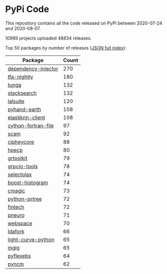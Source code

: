 # PyPi Code

This repository contains all the code released on PyPi between 2020-07-24 and 2020-08-07.

10989 projects uploaded 48834 releases. 

Top 50 packages by number of releases ([JSON full index](./index.json)):

| Package   | Count |
|-----------|-------|
| [dependency-injector](https://github.com/pypi-data/pypi-code-60/tree/import/dependency-injector) | 270 |
| [tfa-nightly](https://github.com/pypi-data/pypi-code-60/tree/import/tfa-nightly) | 180 |
| [tunga](https://github.com/pypi-data/pypi-code-60/tree/import/tunga) | 132 |
| [stacksearch](https://github.com/pypi-data/pypi-code-60/tree/import/stacksearch) | 132 |
| [lalsuite](https://github.com/pypi-data/pypi-code-60/tree/import/lalsuite) | 120 |
| [pyhand-earth](https://github.com/pypi-data/pypi-code-60/tree/import/pyhand-earth) | 108 |
| [elastiknn-client](https://github.com/pypi-data/pypi-code-60/tree/import/elastiknn-client) | 108 |
| [cython-fortran-file](https://github.com/pypi-data/pypi-code-60/tree/import/cython-fortran-file) | 97 |
| [scam](https://github.com/pypi-data/pypi-code-60/tree/import/scam) | 92 |
| [cipheycore](https://github.com/pypi-data/pypi-code-60/tree/import/cipheycore) | 88 |
| [hpecp](https://github.com/pypi-data/pypi-code-60/tree/import/hpecp) | 80 |
| [grtoolkit](https://github.com/pypi-data/pypi-code-60/tree/import/grtoolkit) | 79 |
| [grpcio-tools](https://github.com/pypi-data/pypi-code-60/tree/import/grpcio-tools) | 78 |
| [selectolax](https://github.com/pypi-data/pypi-code-60/tree/import/selectolax) | 74 |
| [boost-histogram](https://github.com/pypi-data/pypi-code-60/tree/import/boost-histogram) | 74 |
| [cmagic](https://github.com/pypi-data/pypi-code-60/tree/import/cmagic) | 73 |
| [python-prtree](https://github.com/pypi-data/pypi-code-60/tree/import/python-prtree) | 72 |
| [fintech](https://github.com/pypi-data/pypi-code-60/tree/import/fintech) | 72 |
| [pneuro](https://github.com/pypi-data/pypi-code-60/tree/import/pneuro) | 71 |
| [webspace](https://github.com/pypi-data/pypi-code-60/tree/import/webspace) | 70 |
| [ldafork](https://github.com/pypi-data/pypi-code-60/tree/import/ldafork) | 66 |
| [light-curve-python](https://github.com/pypi-data/pypi-code-60/tree/import/light-curve-python) | 65 |
| [mglg](https://github.com/pypi-data/pypi-code-60/tree/import/mglg) | 65 |
| [pyflexebs](https://github.com/pypi-data/pypi-code-60/tree/import/pyflexebs) | 64 |
| [pyncm](https://github.com/pypi-data/pypi-code-60/tree/import/pyncm) | 62 |
